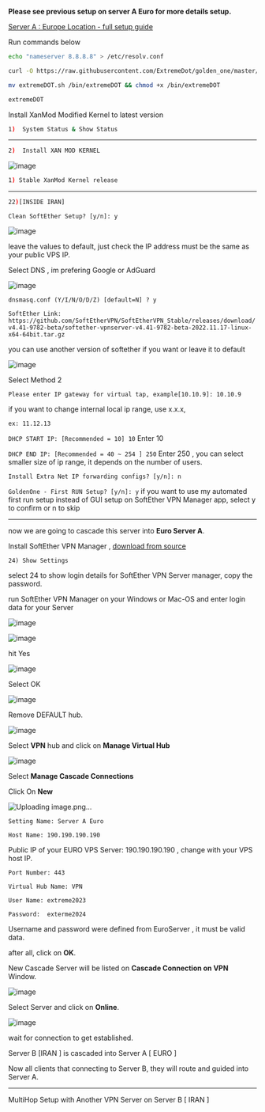 **Please see previous setup on server A Euro for more details setup.**

[Server A : Europe Location - full setup guide](https://github.com/ExtremeDot/SoftEtherSetup/tree/main/multiHop-fullSetup/ServerEURO%20A)

Run commands below

```sh
echo "nameserver 8.8.8.8" > /etc/resolv.conf

curl -O https://raw.githubusercontent.com/ExtremeDot/golden_one/master/extremeDOT.sh && chmod +x extremeDOT.sh

mv extremeDOT.sh /bin/extremeDOT && chmod +x /bin/extremeDOT
```

```sh
extremeDOT
```

Install XanMod Modified Kernel to latest version

```sh
1)  System Status & Show Status
```

***

```sh
2)  Install XAN MOD KERNEL  
```
![image](https://user-images.githubusercontent.com/120102306/224617774-49f3f811-d7f7-4544-bff4-4a428771a32e.png)

```sh
1) Stable XanMod Kernel release
```

***

```sh
22)[INSIDE IRAN]
```

`Clean SoftEther Setup? [y/n]: y`

![image](https://user-images.githubusercontent.com/120102306/224618520-ec9b5176-46ca-49e4-9fe4-14789765adc4.png)

leave the values to default, just check the IP address must be the same as your public VPS IP.

Select DNS , im prefering Google or AdGuard

![image](https://user-images.githubusercontent.com/120102306/224618796-6a3d0550-e197-431b-b486-38f2d7fba2d2.png)

`dnsmasq.conf (Y/I/N/O/D/Z) [default=N] ? y`

`SoftEther Link: https://github.com/SoftEtherVPN/SoftEtherVPN_Stable/releases/download/v4.41-9782-beta/softether-vpnserver-v4.41-9782-beta-2022.11.17-linux-x64-64bit.tar.gz`

you can use another version of softether if you want or leave it to default

![image](https://user-images.githubusercontent.com/120102306/224619034-d9811d24-34bf-4c39-acf8-204d25ce851d.png)

Select Method 2

`Please enter IP gateway for virtual tap, example[10.10.9]: 10.10.9`

if you want to change internal local ip range, use x.x.x, 

`ex: 11.12.13`

`DHCP START IP: [Recommended = 10] 10`
Enter 10

`DHCP END IP: [Recommended = 40 ~ 254 ] 250`
Enter 250 , you can select smaller size of ip range, it depends on the number of users.

`Install Extra Net IP forwarding configs? [y/n]: n`

`GoldenOne - First RUN Setup? [y/n]: y`
if you want to use my automated first run setup instead of GUI setup on SoftEther VPN Manager app, select y to confirm or n to skip


***

now we are going to cascade this server into **Euro Server A**.

Install SoftEther VPN Manager , [download from source](https://www.softether-download.com/en.aspx)

` 24) Show Settings `

select 24 to show login details for SoftEther VPN Server manager, copy the password.

run SoftEther VPN Manager on your Windows or Mac-OS and enter login data for your Server

![image](https://user-images.githubusercontent.com/120102306/224620506-7662f7e0-cdfd-4a34-a231-05ed8c93da23.png)


![image](https://user-images.githubusercontent.com/120102306/224620554-a6e44958-fe0c-4725-bbc6-2784eebdf687.png)

hit Yes

![image](https://user-images.githubusercontent.com/120102306/224620584-9beb77ec-42af-4d06-b075-d827879fec95.png)

Select OK

![image](https://user-images.githubusercontent.com/120102306/224620663-813a2744-559b-4a9f-adfb-fa3391b0ba21.png)

Remove DEFAULT hub.

![image](https://user-images.githubusercontent.com/120102306/224620821-33a51883-3ff5-4a09-b821-cd216a2b7a71.png)

Select **VPN** hub and click on **Manage Virtual Hub**

![image](https://user-images.githubusercontent.com/120102306/224620909-106d221d-d375-4ff4-8247-a7ddf743e6a0.png)

Select **Manage Cascade Connections**

Click On **New**

![Uploading image.png…]()



`Setting Name: Server A Euro`

`Host Name: 190.190.190.190`

Public IP of your EURO VPS Server: 190.190.190.190 , change with your VPS host IP.

`Port Number: 443`

`Virtual Hub Name: VPN`

`User Name: extreme2023`

`Password:  exterme2024`

Username and password were defined from EuroServer , it must be valid data.

after all, click on **OK**.

New Cascade Server will be listed on **Cascade Connection on VPN** Window.

![image](https://user-images.githubusercontent.com/120102306/224622453-ecbb9ee6-3d25-4e66-b2a4-bc8629d73a39.png)

Select Server and click on **Online**.

![image](https://user-images.githubusercontent.com/120102306/224622645-2516d5be-509c-42e3-9580-e8fce413cdbe.png)


wait for connection to get established.

Server B [IRAN ] is cascaded into Server A [ EURO ]

Now all clients that connecting to Server B, they will route and guided into Server A.


***


MultiHop Setup with Another VPN Server on Server B [ IRAN ]


